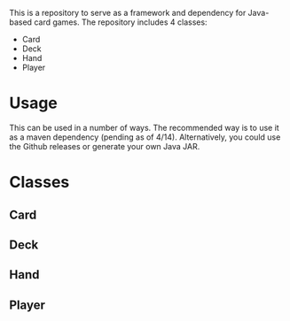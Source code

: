 This is a repository to serve as a framework and dependency for Java-based card games. The repository includes 4 classes:
 * Card
 * Deck
 * Hand
 * Player
 
# Usage
This can be used in a number of ways. The recommended way is to use it as a maven dependency (pending as of 4/14).
Alternatively, you could use the Github releases or generate your own Java JAR.

# Classes

## Card

## Deck

## Hand

## Player
